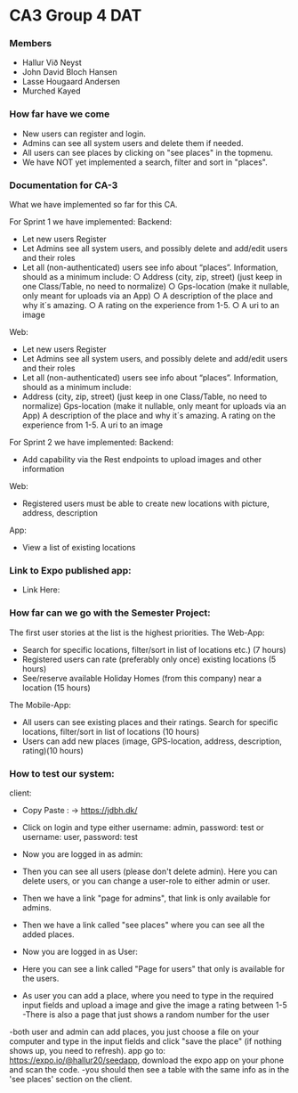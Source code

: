 # CA3 Group 4 DAT
### Members
* Hallur Við Neyst 
* John David Bloch Hansen 
* Lasse Hougaard Andersen 
* Murched Kayed 
### How far have we come
* New users can register and login.
* Admins can see all system users and delete them if needed.
* All users can see places by clicking on "see places" in the topmenu.
* We have NOT yet implemented a search, filter and sort in "places".


### Documentation for CA-3

What we have implemented so far for this CA.

For Sprint 1 we have implemented:
Backend:
*	Let new users Register
*	Let Admins see all system users, and possibly delete and add/edit users and their roles
*	Let all (non-authenticated) users see info about “places”. Information, should as a minimum include:
○	Address (city, zip, street) (just keep in one Class/Table, no need to normalize)
○	Gps-location (make it nullable, only meant for uploads via an App)
○	A description of the place and why it´s amazing.
○	A rating on the experience from 1-5.
○	A uri to an image


Web:
*	Let new users Register
*	Let Admins see all system users, and possibly delete and add/edit users and their roles
*	Let all (non-authenticated) users see info about “places”. Information, should as a minimum include:
  *	Address (city, zip, street) (just keep in one Class/Table, no need to normalize)
   Gps-location (make it nullable, only meant for uploads via an App)
   A description of the place and why it´s amazing.
   A rating on the experience from 1-5.
   A uri to an image



For Sprint 2 we have implemented: 
Backend: 
*	Add capability via the Rest endpoints to upload images and other information

Web:
*	Registered users must be able to create new locations with picture, address, description

App: 
*	View a list of existing locations

### Link to Expo published app:
-	Link Here:

### How far can we go with the Semester Project:
The first user stories at the list is the highest priorities.
The Web-App:
-	Search for specific locations, filter/sort in list of locations etc.) (7 hours)
-	Registered users can rate (preferably only once) existing locations (5 hours)
-	See/reserve available Holiday Homes (from this company) near a location (15 hours)


The Mobile-App:

*	All users can see existing places and their ratings. Search for specific locations, filter/sort in list of locations (10 hours)
*	Users can add new places (image, GPS-location, address, description, rating)(10 hours)

### How to test our system:
client:
- Copy Paste : -> https://jdbh.dk/ 
- Click on login and type either username: admin, password: test or username: user, password: test

- Now you are logged in as admin:
- Then you can see all users (please  don't delete admin). Here you can delete users, or you can change a user-role to either admin or user.
- Then we have a link "page for admins", that link is only available for admins.
- Then we have a link called "see places" where you can see all the added places.

- Now you are logged in as User:
- Here you can see a link called "Page for users" that only is available for the users. 
- As user you can add a place, where you need to type in the required input fields and upload a image and give the image a rating between 1-5
-There is also a page that just shows a random number for the user

-both user and admin can add places, you just choose a file on your computer and type in the input fields and click "save the place" (if nothing shows up, you need to refresh).
app
go to: https://expo.io/@hallur20/seedapp, download the expo app on your phone and scan the code.
-you should then see a table with the same info as in the 'see places' section on the client.
